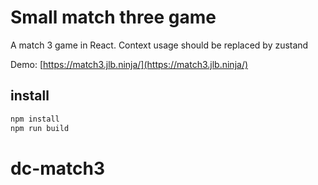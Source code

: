 # Small match three game
<!--<SHORT-PRESENTATION>-->
A match 3 game in React. Context usage should be replaced by zustand
<!--</SHORT-PRESENTATION>-->

Demo: [https://match3.jlb.ninja/](https://match3.jlb.ninja/)

## install

```sh
npm install
npm run build
```

# dc-match3
